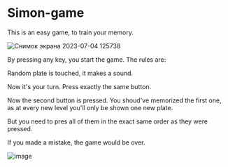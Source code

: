 # Simon-game

This is an easy game, to train your memory.

![Снимок экрана 2023-07-04 125738](https://github.com/Linakees/Simon-game/assets/95880212/57adedac-cfd8-4923-a8c7-060d205a7fc3)

By pressing any key, you start the game. The rules are:

Random plate is touched, it makes a sound. 

Now it's your turn. Press exactly the same button.

Now the second button is pressed. You shoud've memorized the first one, as at every new level you'll only be shown one new plate. 

But you need to pres all of them in the exact same order as they were pressed.

If you made a mistake, the game would be over.

![image](https://github.com/Linakees/Simon-game/assets/95880212/bf460220-744a-4b0b-b3b7-1e1608e97277)

